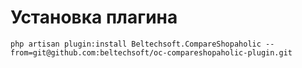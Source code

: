 # Установка плагина
`php artisan plugin:install Beltechsoft.CompareShopaholic --from=git@github.com:beltechsoft/oc-compareshopaholic-plugin.git`
